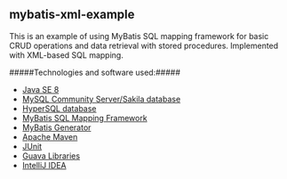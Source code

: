 mybatis-xml-example
---------------

This is an example of using MyBatis SQL mapping framework for basic CRUD operations and
data retrieval with stored procedures. Implemented with XML-based SQL mapping.

#####Technologies and software used:#####
* [Java SE 8](http://www.oracle.com/technetwork/java/javase/downloads/index.html)
* [MySQL Community Server/Sakila database](http://dev.mysql.com/downloads/mysql/)
* [HyperSQL database](http://hsqldb.org/)
* [MyBatis SQL Mapping Framework](https://code.google.com/p/mybatis/)
* [MyBatis Generator](http://mybatis.org/generator/)
* [Apache Maven](http://maven.apache.org/index.html)
* [JUnit](http://junit.org/)
* [Guava Libraries](https://code.google.com/p/guava-libraries/)
* [IntelliJ IDEA](http://www.jetbrains.com/idea/)

